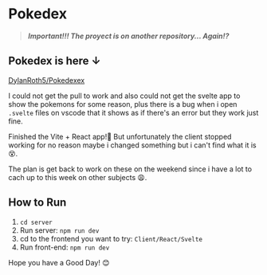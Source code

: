 # Pokedex

> ***Important!!! The proyect is on another repository... Again!?***


## Pokedex is here ↓

[DylanRoth5/Pokedexex](https://github.com/DylanRoth5/Pokedexex)

I could not get the pull to work and also could not get the svelte app to show the pokemons for some reason, plus there is a bug when i open `.svelte` files on vscode that it shows as if there's an error but they work just fine.

Finished the Vite + React app!🎉 But unfortunately the client stopped working for no reason maybe i changed something but i can't find what it is 😵.

The plan is get back to work on these on the weekend since i have a lot to cach up to this week on other subjects 😩.

## How to Run
1. `cd server`
2. Run server: `npm run dev`
3. cd to the frontend you want to try: `Client/React/Svelte`
4. Run front-end: `npm run dev`

Hope you have a Good Day! 😊
